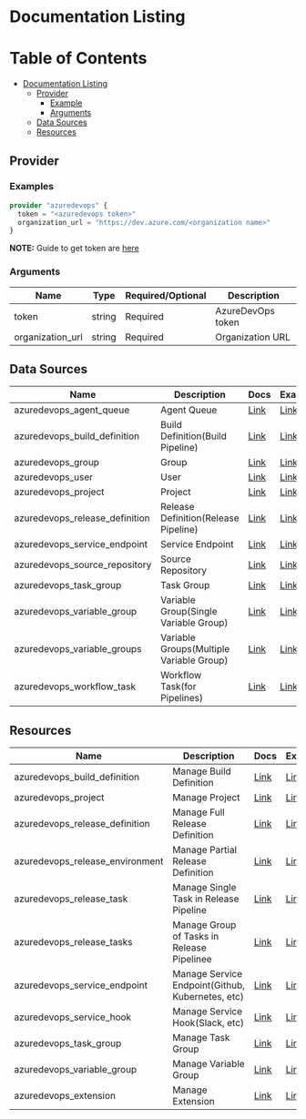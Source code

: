 # Documentation Listing

Table of Contents
=================

   * [Documentation Listing](#documentation-listing)
      * [Provider](#provider)
        * [Example](#example)
        * [Arguments](#arguments)
      * [Data Sources](#data-sources)
      * [Resources](#resources)

## Provider

### Examples

```terraform
provider "azuredevops" {
  token = "<azuredevops token>"
  organization_url = "https://dev.azure.com/<organization name>"
}
```

**NOTE:** Guide to get token are [here](../examples/)

### Arguments

| Name | Type | Required/Optional | Description |
|------|------|-------------------|-------------|
| token | string | Required | AzureDevOps token |
| organization_url | string | Required | Organization URL |

## Data Sources

| Name | Description | Docs | Examples |
|------|-------------|------|----------|
| azuredevops_agent_queue | Agent Queue | [Link](./d/agent_queue.md) | [Link](../examples/d/agent_queue/README.md) |
| azuredevops_build_definition | Build Definition(Build Pipeline) | [Link](./d/build_definition.md) | [Link](../examples/d/build_definition/README.md) |
| azuredevops_group | Group | [Link](./d/group.md) | [Link](../examples/d/group/README.md) |
| azuredevops_user | User | [Link](./d/user.md) | [Link](../examples/d/user/README.md) |
| azuredevops_project | Project | [Link](./d/project.md) | [Link](../examples/d/project/README.md) |
| azuredevops_release_definition | Release Definition(Release Pipeline) | [Link](./d/release_definition.md) | [Link](../examples/d/release_definition/README.md) |
| azuredevops_service_endpoint | Service Endpoint | [Link](./d/service_endpoint.md) | [Link](../examples/d/service_endpoint/README.md) |
| azuredevops_source_repository | Source Repository | [Link](./d/source_repository.md) | [Link](../examples/d/source_repository/README.md) |
| azuredevops_task_group | Task Group | [Link](./d/task_group.md) | [Link](../examples/d/task_group/README.md) |
| azuredevops_variable_group | Variable Group(Single Variable Group) | [Link](./d/variable_group.md) | [Link](../examples/d/variable_group/README.md) |
| azuredevops_variable_groups | Variable Groups(Multiple Variable Group) | [Link](./d/variable_groups.md) | [Link](../examples/d/variable_groups/README.md) |
| azuredevops_workflow_task | Workflow Task(for Pipelines) | [Link](./d/workflow_task.md) | [Link](../examples/d/workflow_task/README.md) |

## Resources

| Name | Description | Docs | Examples |
|------|-------------|------|----------|
| azuredevops_build_definition | Manage Build Definition | [Link](./r/build_definition.md) | [Link](../examples/r/build_definition/README.md) |
| azuredevops_project | Manage Project | [Link](./r/project.md) | [Link](../examples/r/project/README.md) |
| azuredevops_release_definition | Manage Full Release Definition | [Link](./r/release_definition.md) | [Link](../examples/r/release_definition/README.md) |
| azuredevops_release_environment | Manage Partial Release Definition | [Link](./r/release_environment.md) | [Link](../examples/r/release_environment/README.md) |
| azuredevops_release_task | Manage Single Task in Release Pipeline | [Link](./r/release_task.md) | [Link](../examples/r/release_task/README.md) |
| azuredevops_release_tasks | Manage Group of Tasks in Release Pipelinee | [Link](./r/release_tasks.md) | [Link](../examples/r/release_tasks/README.md) |
| azuredevops_service_endpoint | Manage Service Endpoint(Github, Kubernetes, etc) | [Link](./r/service_endpoint.md) | [Link](../examples/r/service_endpoint/README.md) |
| azuredevops_service_hook | Manage Service Hook(Slack, etc) | [Link](./r/service_hook.md) | [Link](../examples/r/service_hook/README.md) |
| azuredevops_task_group | Manage Task Group | [Link](./r/task_group.md) | [Link](../examples/r/task_group/README.md) |
| azuredevops_variable_group | Manage Variable Group | [Link](./r/variable_group.md) | [Link](../examples/r/variable_group/README.md) |
| azuredevops_extension | Manage Extension | [Link](./r/extension.md) | [Link](../examples/r/extension/README.md) |

